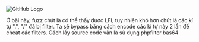 ![GitHub Logo](/web_security/root-me/asset/LFI-encode.png)

Ở bài này, fuzz chút là có thể thấy được LFI, tuy nhiên khó hơn chút là các kí tự 
".", "/" đã bị filter. Ta sẽ bypass bằng cách encode các kí tự này 2 lần để cheat các filters. 
Cách lấy source code vẫn là sử dụng phpfilter bas64
